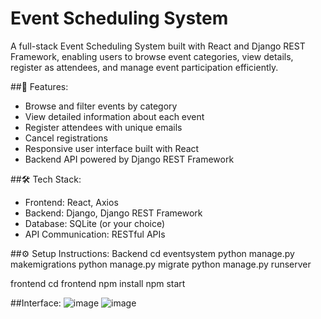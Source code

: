 # Event Scheduling System
A full-stack Event Scheduling System built with React and Django REST Framework, enabling users to browse event categories, view details, register as attendees, and manage event participation efficiently.

##🚀 Features:
* Browse and filter events by category
* View detailed information about each event
* Register attendees with unique emails
* Cancel registrations
* Responsive user interface built with React
* Backend API powered by Django REST Framework

##🛠️ Tech Stack:
* Frontend: React, Axios
* Backend: Django, Django REST Framework
* Database: SQLite (or your choice)
* API Communication: RESTful APIs

##⚙️ Setup Instructions:
Backend
cd eventsystem
python manage.py makemigrations
python manage.py migrate
python manage.py runserver

frontend
cd frontend
npm install
npm start

##Interface:
![image](https://github.com/user-attachments/assets/6688c6be-5d20-4233-a19e-9db4b9428aad)
![image](https://github.com/user-attachments/assets/a1b8921b-517e-4f93-9b1a-8a441bac42e2)

